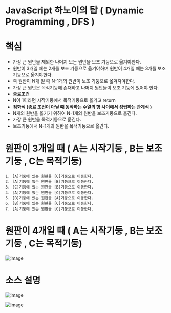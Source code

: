 # JavaScript 하노이의 탑 ( Dynamic Programming , DFS )

# 핵심
<ul>
    <li> 가장 큰 원반을 제외한 나머지 모든 원반을 보조 기둥으로 옮겨야한다. </li>
    <li> 원반이 3개일 때는 2개를 보조 기둥으로 옮겨야하며 원반이 4개일 때는 3개를 보조 기둥으로 옮겨야한다. </li>
    <li> 즉 원반이 N개 일 때 N-1개의 원반이 보조 기둥으로 옮겨져야한다.</li>
    <li> 가장 큰 원반은 목적기둥에 존재하고 나머지 원반들이 보조 기둥에 있어야 한다.</li>
    <li> <strong>종료조건</strong> </li>
        <li> N이 1이라면 시작기둥에서 목적기둥으로 옮기고 return </li>
    <li> <strong> 점화식 (종료 조건이 아닐 때 동작하는 수열의 항 사이에서 성립하는 관계식 ) </strong></li>
        <li> N개의 원반을 옮기기 위하여 N-1개의 원반을 보조기둥으로 옮긴다. </li>
        <li> 가장 큰 원반을 목적기둥으로 옮긴다. </li>
        <li> 보조기둥에서 N-1개의 원반을 목적기둥으로 옮긴다. </li>
</ul>


# 원판이 3개일 때 ( A는 시작기둥 , B는 보조기둥 , C는 목적기둥)
~~~
1. [A]기둥에 있는 원판을 [C]기둥으로 이동한다.
2. [A]기둥에 있는 원판을 [B]기둥으로 이동한다.
3. [C]기둥에 있는 원판을 [B]기둥으로 이동한다.
4. [A]기둥에 있는 원판을 [C]기둥으로 이동한다.
5. [B]기둥에 있는 원판을 [A]기둥으로 이동한다.
6. [B]기둥에 있는 원판을 [C]기둥으로 이동한다.
7. [A]기둥에 있는 원판을 [C]기둥으로 이동한다.
~~~

# 원판이 4개일 때 ( A는 시작기둥 , B는 보조기둥 , C는 목적기둥)
![image](https://user-images.githubusercontent.com/58665661/184555188-95bceba2-233c-4eb6-8352-59a3b000b810.png)

# 소스 설명
![image](https://user-images.githubusercontent.com/58665661/184555210-71524829-74ba-4a28-9cb6-5c2351376ba5.png)

![image](https://user-images.githubusercontent.com/58665661/184555220-e9d0145e-4109-4c48-9fdf-aa8bbf9b2b7d.png)

